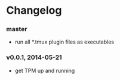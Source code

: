 # Changelog

### master
- run all *.tmux plugin files as executables

### v0.0.1, 2014-05-21
- get TPM up and running
